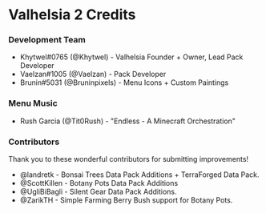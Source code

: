 # Valhelsia 2 Credits
### Development Team
* Khytwel#0765 (@Khytwel) - Valhelsia Founder + Owner, Lead Pack Developer
* Vaelzan#1005 (@Vaelzan) - Pack Developer
* Brunin#5031 (@Bruninpixels) - Menu Icons + Custom Paintings

### Menu Music
* Rush Garcia (@Tit0Rush) - "Endless - A Minecraft Orchestration"

### Contributors
Thank you to these wonderful contributors for submitting improvements!
* @landretk - Bonsai Trees Data Pack Additions + TerraForged Data Pack.
* @ScottKillen - Botany Pots Data Pack Additions
* @UgliBiBagli - Silent Gear Data Pack Additions.
* @ZarikTH - Simple Farming Berry Bush support for Botany Pots.
